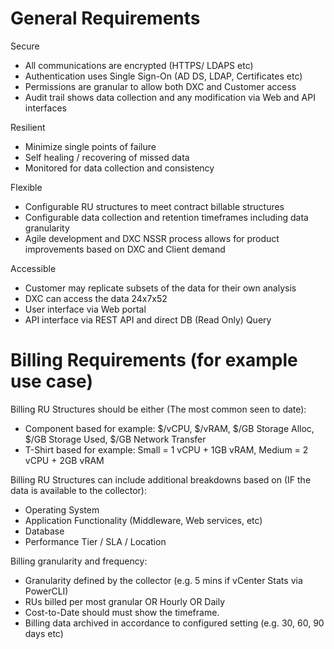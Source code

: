# General Requirements
Secure
* All communications are encrypted (HTTPS/ LDAPS etc)
* Authentication uses Single Sign-On (AD DS, LDAP, Certificates etc)
* Permissions are granular to allow both DXC and Customer access
* Audit trail shows data collection and any modification via Web and API interfaces

Resilient
* Minimize single points of failure
* Self healing / recovering of missed data
* Monitored for data collection and consistency

Flexible
* Configurable RU structures to meet contract billable structures
* Configurable data collection and retention timeframes including data granularity
* Agile development and DXC NSSR process allows for product improvements based on DXC and Client demand

Accessible
* Customer may replicate subsets of the  data for their own analysis
* DXC can access the data 24x7x52
* User interface via Web portal
* API interface via REST API and direct DB (Read Only) Query

# Billing Requirements (for example use case)
Billing RU Structures should be either (The most common seen to date):
* Component based for example: $/vCPU, $/vRAM, $/GB Storage Alloc, $/GB Storage Used, $/GB Network Transfer
* T-Shirt based for example: Small = 1 vCPU + 1GB vRAM, Medium = 2 vCPU + 2GB vRAM

Billing RU Structures can include additional breakdowns based on (IF the data is available to the collector):
* Operating System
* Application Functionality (Middleware, Web services, etc)
* Database
* Performance Tier / SLA / Location

Billing granularity and frequency:
* Granularity defined by the collector (e.g. 5 mins if vCenter Stats via PowerCLI)
* RUs billed per most granular OR Hourly OR Daily
* Cost-to-Date should must show the timeframe.
* Billing data archived in accordance to configured setting (e.g. 30, 60, 90 days etc)
